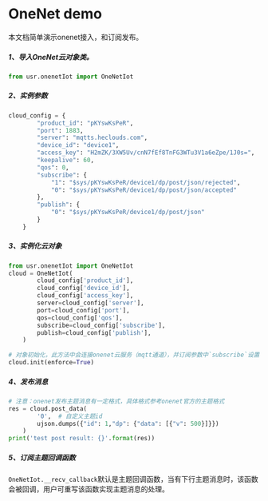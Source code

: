 # OneNet demo

本文档简单演示onenet接入，和订阅发布。

##### 1、导入OneNet云对象类。
```python
from usr.onenetIot import OneNetIot
```

##### 2、实例参数
```python
cloud_config = {
        "product_id": "pKYswKsPeR",
        "port": 1883,
        "server": "mqtts.heclouds.com",
        "device_id": "device1",
        "access_key": "H2mZK/3XW5Uv/cnN7fEf8TnFG3WTu3V1a6eZpe/1J0s=",
        "keepalive": 60,
        "qos": 0,
        "subscribe": {
            "1": "$sys/pKYswKsPeR/device1/dp/post/json/rejected",
            "0": "$sys/pKYswKsPeR/device1/dp/post/json/accepted"
        },
        "publish": {
            "0": "$sys/pKYswKsPeR/device1/dp/post/json"
        }
    }
```

##### 3、实例化云对象
```python
from usr.onenetIot import OneNetIot
cloud = OneNetIot(
        cloud_config['product_id'],
        cloud_config['device_id'],
        cloud_config['access_key'],
        server=cloud_config['server'],
        port=cloud_config['port'],
        qos=cloud_config['qos'],
        subscribe=cloud_config['subscribe'],
        publish=cloud_config['publish'],
    )
    
# 对象初始化，此方法中会连接onenet云服务（mqtt通道），并订阅参数中`subscribe`设置的主题。
cloud.init(enforce=True)
```

##### 4、发布消息
```python
# 注意：onenet发布主题消息有一定格式，具体格式参考onenet官方的主题格式
res = cloud.post_data(
        '0',  # 自定义主题id
        ujson.dumps({"id": 1,"dp": {"data": [{"v": 500}]}})
    )
print('test post result: {}'.format(res))
```


##### 5、订阅主题回调函数
`OneNetIot.__recv_callback`默认是主题回调函数，当有下行主题消息时，该函数会被回调，用户可重写该函数实现主题消息的处理。